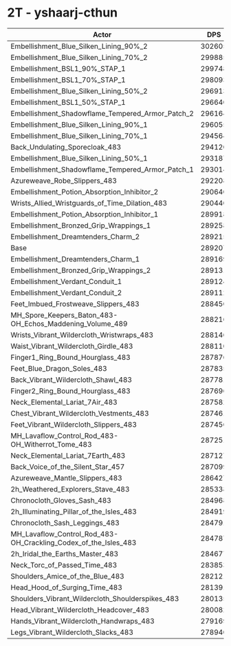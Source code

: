 # 2T - yshaarj-cthun
| Actor | DPS | Increase |
|---|:---:|:---:|
|Embellishment_Blue_Silken_Lining_90%_2|302605|4.63%|
|Embellishment_Blue_Silken_Lining_70%_2|299885|3.69%|
|Embellishment_BSL1_90%_STAP_1|299748|3.64%|
|Embellishment_BSL1_70%_STAP_1|298093|3.07%|
|Embellishment_Blue_Silken_Lining_50%_2|296913|2.66%|
|Embellishment_BSL1_50%_STAP_1|296640|2.57%|
|Embellishment_Shadowflame_Tempered_Armor_Patch_2|296164|2.41%|
|Embellishment_Blue_Silken_Lining_90%_1|296055|2.37%|
|Embellishment_Blue_Silken_Lining_70%_1|294564|1.85%|
|Back_Undulating_Sporecloak_483|294120|1.70%|
|Embellishment_Blue_Silken_Lining_50%_1|293187|1.38%|
|Embellishment_Shadowflame_Tempered_Armor_Patch_1|293014|1.32%|
|Azureweave_Robe_Slippers_483|292208|1.04%|
|Embellishment_Potion_Absorption_Inhibitor_2|290640|0.50%|
|Wrists_Allied_Wristguards_of_Time_Dilation_483|290440|0.43%|
|Embellishment_Potion_Absorption_Inhibitor_1|289918|0.25%|
|Embellishment_Bronzed_Grip_Wrappings_1|289258|0.02%|
|Embellishment_Dreamtenders_Charm_2|289215|0.00%|
|Base|289207|0.00%|
|Embellishment_Dreamtenders_Charm_1|289169|-0.01%|
|Embellishment_Bronzed_Grip_Wrappings_2|289131|-0.03%|
|Embellishment_Verdant_Conduit_1|289124|-0.03%|
|Embellishment_Verdant_Conduit_2|289112|-0.03%|
|Feet_Imbued_Frostweave_Slippers_483|288450|-0.26%|
|MH_Spore_Keepers_Baton_483-OH_Echos_Maddening_Volume_489|288216|-0.34%|
|Wrists_Vibrant_Wildercloth_Wristwraps_483|288146|-0.37%|
|Waist_Vibrant_Wildercloth_Girdle_483|288110|-0.38%|
|Finger1_Ring_Bound_Hourglass_483|287876|-0.46%|
|Feet_Blue_Dragon_Soles_483|287835|-0.47%|
|Back_Vibrant_Wildercloth_Shawl_483|287781|-0.49%|
|Finger2_Ring_Bound_Hourglass_483|287696|-0.52%|
|Neck_Elemental_Lariat_7Air_483|287582|-0.56%|
|Chest_Vibrant_Wildercloth_Vestments_483|287461|-0.60%|
|Feet_Vibrant_Wildercloth_Slippers_483|287456|-0.61%|
|MH_Lavaflow_Control_Rod_483-OH_Witherrot_Tome_483|287251|-0.68%|
|Neck_Elemental_Lariat_7Earth_483|287127|-0.72%|
|Back_Voice_of_the_Silent_Star_457|287099|-0.73%|
|Azureweave_Mantle_Slippers_483|286427|-0.96%|
|2h_Weathered_Explorers_Stave_483|285338|-1.34%|
|Chronocloth_Gloves_Sash_483|284968|-1.47%|
|2h_Illuminating_Pillar_of_the_Isles_483|284919|-1.48%|
|Chronocloth_Sash_Leggings_483|284791|-1.53%|
|MH_Lavaflow_Control_Rod_483-OH_Crackling_Codex_of_the_Isles_483|284787|-1.53%|
|2h_Iridal_the_Earths_Master_483|284677|-1.57%|
|Neck_Torc_of_Passed_Time_483|283853|-1.85%|
|Shoulders_Amice_of_the_Blue_483|282121|-2.45%|
|Head_Hood_of_Surging_Time_483|281391|-2.70%|
|Shoulders_Vibrant_Wildercloth_Shoulderspikes_483|280135|-3.14%|
|Head_Vibrant_Wildercloth_Headcover_483|280082|-3.16%|
|Hands_Vibrant_Wildercloth_Handwraps_483|279169|-3.47%|
|Legs_Vibrant_Wildercloth_Slacks_483|278940|-3.55%|

